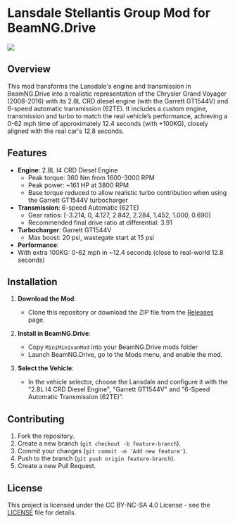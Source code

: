 # Lansdale Stellantis Group Mod for BeamNG.Drive

<img src="https://wiki.beamng.com/images/d/d0/BeamNG.drive-logo-2016.svg">

## Overview

This mod transforms the Lansdale's engine and transmission in BeamNG.Drive into a realistic representation of the Chrysler Grand Voyager (2008-2016) with its 2.8L CRD diesel engine (with the Garrett GT1544V) and 6-speed automatic transmission (62TE). It includes a custom engine, transmission and turbo to match the real vehicle’s performance, achieving a 0-62 mph time of approximately 12.4 seconds (with +100KG), closely aligned with the real car's 12.8 seconds.

## Features

- **Engine**: 2.8L I4 CRD Diesel Engine
  - Peak torque: 360 Nm from 1600-3000 RPM
  - Peak power: ~161 HP at 3800 RPM
  - Base torque reduced to allow realistic turbo contribution when using the Garrett GT1544V turbocharger
- **Transmission**: 6-speed Automatic (62TE)
  - Gear ratios: [-3.214, 0, 4.127, 2.842, 2.284, 1.452, 1.000, 0.690]
  - Recommended final drive ratio at differential: 3.91
- **Turbocharger**: Garrett GT1544V
  - Max boost: 20 psi, wastegate start at 15 psi
- **Performance**:
- With extra 100KG: 0-62 mph in ~12.4 seconds (close to real-world 12.8 seconds)

## Installation

1. **Download the Mod**:
   - Clone this repository or download the ZIP file from the [Releases](https://github.com/yourusername/lansdale-grand-voyager-mod/releases) page.

2. **Install in BeamNG.Drive**:
   - Copy `MiniMinivanMod` into your BeamNG.Drive mods folder
   - Launch BeamNG.Drive, go to the Mods menu, and enable the mod.

3. **Select the Vehicle**:
   - In the vehicle selector, choose the Lansdale and configure it with the "2.8L I4 CRD Diesel Engine", "Garrett GT1544V" and "6-Speed Automatic Transmission (62TE)".

## Contributing

1. Fork the repository.
2. Create a new branch (`git checkout -b feature-branch`).
3. Commit your changes (`git commit -m 'Add new feature'`).
4. Push to the branch (`git push origin feature-branch`).
5. Create a new Pull Request.

## License

This project is licensed under the CC BY-NC-SA 4.0 License - see the [LICENSE](LICENSE.md) file for details.
